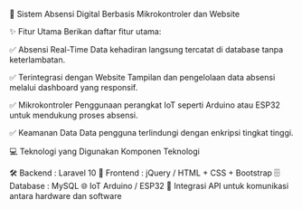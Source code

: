 🚀 Sistem Absensi Digital Berbasis Mikrokontroler dan Website

✨ Fitur Utama
Berikan daftar fitur utama:

✅ Absensi Real-Time
   Data kehadiran langsung tercatat di database tanpa keterlambatan.

✅ Terintegrasi dengan Website
    Tampilan dan pengelolaan data absensi melalui dashboard yang responsif.

✅ Mikrokontroler
   Penggunaan perangkat IoT seperti Arduino atau ESP32 untuk mendukung proses absensi.

✅ Keamanan Data
   Data pengguna terlindungi dengan enkripsi tingkat tinggi.

💻 Teknologi yang Digunakan
Komponen	Teknologi

🛠 Backend	: Laravel 10
🎨 Frontend :	jQuery / HTML + CSS + Bootstrap 
🗄 Database :	MySQL
🌐 IoT	Arduino / ESP32
🔌 Integrasi	API untuk komunikasi antara hardware dan software
